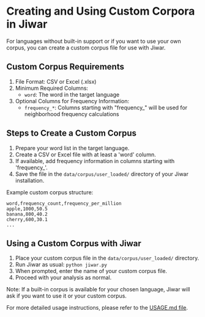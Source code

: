 # Creating and Using Custom Corpora in Jiwar

For languages without built-in support or if you want to use your own corpus, you can create a custom corpus file for use with Jiwar.

## Custom Corpus Requirements

1. File Format: CSV or Excel (.xlsx)
2. Minimum Required Columns:
   - `word`: The word in the target language
3. Optional Columns for Frequency Information:
   - `frequency_*`: Columns starting with "frequency_" will be used for neighborhood frequency calculations

## Steps to Create a Custom Corpus

1. Prepare your word list in the target language.
2. Create a CSV or Excel file with at least a 'word' column.
3. If available, add frequency information in columns starting with 'frequency_'.
4. Save the file in the `data/corpus/user_loaded/` directory of your Jiwar installation.

Example custom corpus structure:

```
word,frequency_count,frequency_per_million
apple,1000,50.5
banana,800,40.2
cherry,600,30.1
...
```

## Using a Custom Corpus with Jiwar

1. Place your custom corpus file in the `data/corpus/user_loaded/` directory.
2. Run Jiwar as usual: `python jiwar.py`
3. When prompted, enter the name of your custom corpus file.
4. Proceed with your analysis as normal.

Note: If a built-in corpus is available for your chosen language, Jiwar will ask if you want to use it or your custom corpus.

For more detailed usage instructions, please refer to the [USAGE.md file]((https://github.com/AlaaAlzahrani/Jiwar/blob/master/docs/USAGE.md)).